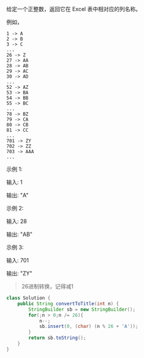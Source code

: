 给定一个正整数，返回它在 Excel 表中相对应的列名称。

例如，

	1 -> A
    2 -> B
    3 -> C
    ...
    26 -> Z
    27 -> AA
    28 -> AB 
    29 -> AC
    30 -> AD
    ...
    52 -> AZ
    53 -> BA
    54 -> BB
    55 -> BC
    ...
    78 -> BZ
    79 -> CA
    80 -> CB
    81 -> CC
    ...
    701 -> ZY
    702 -> ZZ
    703 -> AAA
    ...
    
示例 1:

输入: 1

输出: "A"

示例 2:

输入: 28

输出: "AB"

示例 3:

输入: 701

输出: "ZY"
>26进制转换，记得减1
```java
class Solution {
    public String convertToTitle(int n) {
        StringBuilder sb = new StringBuilder();
        for(;n > 0;n /= 26){
            n--;
            sb.insert(0, (char) (n % 26 + 'A'));
        }
        return sb.toString();
    }
}
```
